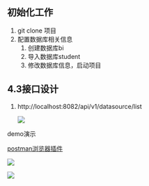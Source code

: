 ## 初始化工作

1. git clone 项目
2. 配置数据库相关信息
   1. 创建数据库bi
   2. 导入数据库student
   3. 修改数据库信息，启动项目



## 4.3接口设计

1. http://localhost:8082/api/v1/datasource/list

   ![](https://nateshao-blog.oss-cn-shenzhen.aliyuncs.com/imgimage-20220824151852392.png)















demo演示

[postman浏览器插件](https://chrome.google.com/webstore/detail/postwoman-http%E6%8E%A5%E5%8F%A3%E8%B0%83%E8%AF%95%E6%8F%92%E4%BB%B6/ieoejemkppmjcdfbnfphhpbfmallhfnc?hl=zh-CN)

![](https://nateshao-blog.oss-cn-shenzhen.aliyuncs.com/imgimage-20220810161913473.png)

![](https://nateshao-blog.oss-cn-shenzhen.aliyuncs.com/imgimage-20220810162116993.png)